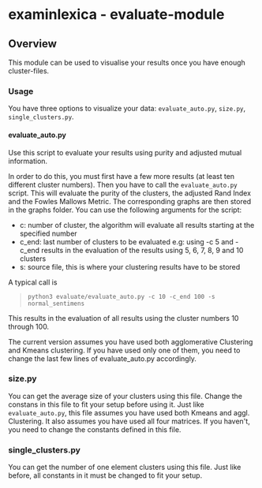 examinlexica - evaluate-module
==============================

## Overview
This module can be used to visualise your results once you have enough
cluster-files.

### Usage
You have three options to visualize your data: `evaluate_auto.py`, `size.py`, 
`single_clusters.py`.

#### evaluate\_auto.py
Use this script to evaluate your results using purity and adjusted mutual
information. 

In order to do this, you must first have a few more results (at least ten
different cluster numbers). Then you have to call the `evaluate_auto.py` script. This
will evaluate the purity of the clusters, the adjusted Rand Index and the
Fowles Mallows Metric.
The corresponding graphs are then stored in the graphs folder. 
You can use the following arguments for the script: 
* c: number of cluster, the algorithm will evaluate all results starting at the
  specified number
* c\_end: last number of clusters to be evaluated
  e.g: using -c 5 and -c\_end results in the evaluation of the results
  using 5, 6, 7, 8, 9 and 10 clusters
* s: source file, this is where your clustering results have to be stored

A typical call is 
> `python3 evaluate/evaluate_auto.py -c 10 -c_end 100 -s normal_sentimens`

This results in the evaluation of all results using the cluster numbers 10
through 100.

The current version assumes you have used both agglomerative Clustering and
Kmeans clustering. If you have used only one of them, you need to change the
last few lines of evaluate\_auto.py accordingly.

### size.py 
You can get the average size of your clusters using this file. 
Change the constans in this file to fit your setup before using it. Just like
`evaluate_auto.py`, this file assumes you have used both Kmeans and aggl. 
Clustering. It also assumes you have used all four matrices. If you haven't, you
need to change the constants defined in this file.

###  single\_clusters.py
You can get the number of one element clusters using this file. Just like
before, all constants in it must be changed to fit your setup.

